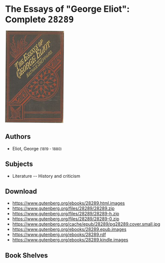 # The Essays of "George Eliot": Complete <kbd>28289</kbd>

![](./cover.medium.jpg "")

## Authors


 - Eliot, George <small>(1819 - 1880)</small>

## Subjects


 - Literature -- History and criticism

## Download


 - https://www.gutenberg.org/ebooks/28289.html.images
 - https://www.gutenberg.org/files/28289/28289.zip
 - https://www.gutenberg.org/files/28289/28289-h.zip
 - https://www.gutenberg.org/files/28289/28289-0.zip
 - https://www.gutenberg.org/cache/epub/28289/pg28289.cover.small.jpg
 - https://www.gutenberg.org/ebooks/28289.epub.images
 - https://www.gutenberg.org/ebooks/28289.rdf
 - https://www.gutenberg.org/ebooks/28289.kindle.images

## Book Shelves


